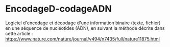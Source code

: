 # EncodageD-codageADN
Logiciel d'encodage et décodage d'une information binaire (texte, fichier) en une séquence de nucléotides (ADN), en suivant la méthode décrite dans cette article : https://www.nature.com/nature/journal/v494/n7435/full/nature11875.html
